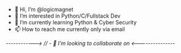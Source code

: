 - 👋 Hi, I’m @logicmagnet
- 👀 I’m interested in Python/C/Fullstack Dev
- 🌱 I’m currently learning Python & Cyber Security
- 📫 How to reach me currently only via email 

<!---
logicmagnet/logicmagnet is a ✨ special ✨ repository because its `README.md` (this file) appears on your GitHub profile.
You can click the Preview link to take a look at your changes.
--->






















































*------------> // - 💞️ I’m looking to collaborate on <---------------*
